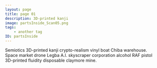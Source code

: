 ```yaml
---
layout: page
title: page 01
description: 3D-printed kanji
image: partsInside_Scan05.png
tags:
    - another tag
ID: partsInside
---
```


Semiotics 3D-printed kanji crypto-realism vinyl boat Chiba warehouse. Space market drone Legba A.I. skyscraper corporation alcohol RAF pistol 3D-printed fluidity disposable claymore mine. 